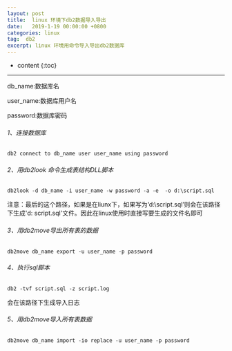 ```yaml
---
layout: post
title:  linux 环境下db2数据导入导出
date:   2019-1-19 00:00:00 +0800
categories: linux
tag:  db2
excerpt: linux 环境用命令导入导出db2数据库
---
```



* content
{:toc}


---------------------------------


db_name:数据库名

user_name:数据库用户名

password:数据库密码


###### 1、连接数据库
 ```
 db2 connect to db_name user user_name using password
 ```
###### 2、用db2look 命令生成表结构DLL脚本
```
db2look -d db_name -i user_name -w password -a -e  -o d:\script.sql
```
注意：最后的这个路径，如果是在liunx下，如果写为‘d:\script.sql’则会在该路径下生成'd: script.sql'文件。因此在linux使用时直接写要生成的文件名即可

###### 3、用db2move导出所有表的数据
```
db2move db_name export -u user_name -p password
```

###### 4、执行sql脚本
```
db2 -tvf script.sql -z script.log
```
会在该路径下生成导入日志

###### 5、用db2move导入所有表数据
```
db2move db_name import -io replace -u user_name -p password
```

